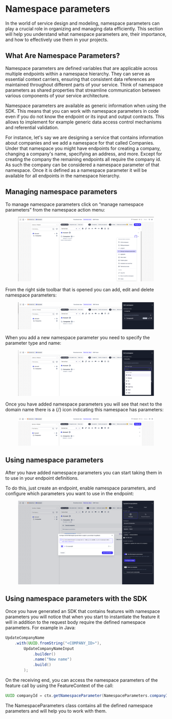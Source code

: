 # Namespace parameters

In the world of service design and modeling, namespace parameters can play a crucial role in organizing and managing data efficiently. This section will help you understand what namespace parameters are, their importance, and how to effectively use them in your projects.



## What Are Namespace Parameters?

Namespace parameters are defined variables that are applicable across multiple endpoints within a namespace hierarchy. They can serve as essential context carriers, ensuring that consistent data references are maintained throughout different parts of your service. Think of namespace parameters as shared properties that streamline communication between various components of your service architecture.

Namespace parameters are available as generic information when using the SDK. This means that you can work with namespace parameters in code even if you do not know the endpoint or its input and output contracts. This allows to implement for example generic data access control mechanisms and referential validation.

For instance, let's say we are designing a service that contains information about companies and we add a namespace for that called Companies. Under that namespace you might have endpoints for creating a company, changing a company's name, specifying an address, and more. Except for creating the company the remaining endpoints all require the company id. As such the company can be considered a namespace parameter of that namespace. Once it is defined as a namespace parameter it will be available for all endpoints in the namespace hierarchy.&#x20;



## Managing namespace parameters

To manage namespace parameters click on “manage namespace parameters” from the namespace action menu:

<figure><img src="../../../.gitbook/assets/CleanShot 2024-07-26 at 10.48.34@2x.png" alt=""><figcaption></figcaption></figure>

From the right side toolbar that is opened you can add, edit and delete namespace parameters:

<figure><img src="../../../.gitbook/assets/CleanShot 2024-07-26 at 10.50.57@2x.png" alt=""><figcaption></figcaption></figure>

When you add a new namespace parameter you need to specify the parameter type and name:

<figure><img src="../../../.gitbook/assets/CleanShot 2024-07-26 at 10.51.33@2x.png" alt=""><figcaption></figcaption></figure>

Once you have added namespace parameters you will see that next to the domain name there is a {/} icon indicating this namespace has parameters:

<figure><img src="../../../.gitbook/assets/CleanShot 2024-07-26 at 10.47.44@2x.png" alt=""><figcaption></figcaption></figure>



## Using namespace parameters

After you have added namespace parameters you can start taking them in to use in your endpoint definitions.&#x20;

To do this, just create an endpoint, enable namespace parameters, and configure which parameters you want to use in the endpoint:

<figure><img src="../../../.gitbook/assets/CleanShot 2024-07-26 at 10.58.51@2x.png" alt=""><figcaption></figcaption></figure>



## Using namespace parameters with the SDK

Once you have generated an SDK that contains features with namespace parameters you will notice that when you start to instantiate the feature it will in addition to the request body require the defined namespace parameters. For example in Java:

```java
UpdateCompanyName
    .with(UUID.fromString("<COMPANY_ID>"), 
        UpdateCompanyNameInput
            .builder()
            .name("New name")
            .build()
        );
```

On the receiving end, you can access the namespace parameters of the feature call by using the FeatureContext of the call:

```java
UUID companyId = ctx.getNamespaceParameter(NamespaceParameters.companyId);

```

The NamespaceParameters class contains all the defined namespace parameters and will help you to work with them.
